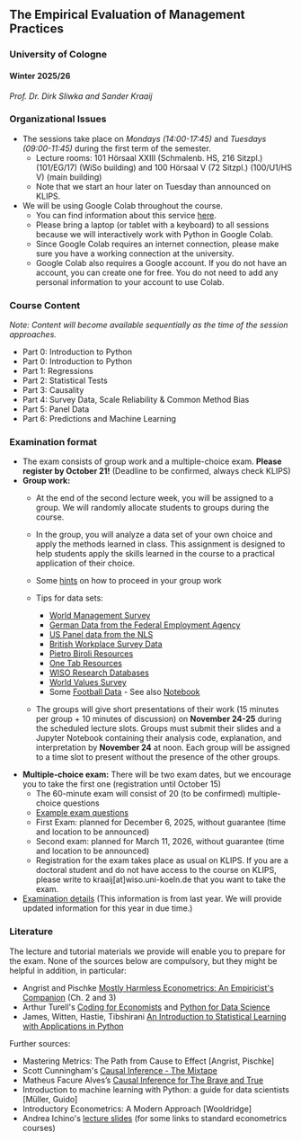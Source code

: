 ## The Empirical Evaluation of Management Practices

### University of Cologne

#### Winter 2025/26

_Prof. Dr. Dirk Sliwka and Sander Kraaij_

### Organizational Issues

- The sessions take place on _Mondays (14:00-17:45)_ and _Tuesdays (09:00-11:45)_ during the first term of the semester.
   	- Lecture rooms: 101 Hörsaal XXIII (Schmalenb. HS, 216 Sitzpl.) (101/EG/17) (WiSo building) and 100 Hörsaal V (72 Sitzpl.) (100/U1/HS V) (main building)
	- Note that we start an hour later on Tuesday than announced on KLIPS.
- We will be using Google Colab throughout the course.
	- You can find information about this service [here](https://colab.research.google.com/).
	- Please bring a laptop (or tablet with a keyboard) to all sessions because we will interactively work with Python in Google Colab.
	- Since Google Colab requires an internet connection, please make sure you have a working connection at the university.
	- Google Colab also requires a Google account. If you do not have an account, you can create one for free. You do not need to add any personal information to your account to use Colab.


### Course Content

_Note: Content will become available sequentially as the time of the session approaches._

- Part 0: Introduction to Python <!-- - [Introduction](https://colab.research.google.com/drive/1sFPxjDqc2m3YoLxIpjIraOP3hbTxueqf?usp=sharing) - [Quiz](https://colab.research.google.com/drive/1XBnqIWlDqapd9b5NnKvJ6F9jnwVvwOwb?usp=sharing) - [Solutions](https://colab.research.google.com/drive/1XD-ijdZtAPMawuL2sKhad-v-6s8La8JI?usp=sharing) -->
- Part 0: Introduction to Python
- Part 1: Regressions <!-- - [Slides](./Lectures/Eval2024_1.pdf) - [Notebook LPP](https://colab.research.google.com/drive/1-YiYAQTY15tuLoQXPz6SOcNyY5JrHoPA?usp=sharing) - [Notebook Management Practices](https://colab.research.google.com/drive/1ehhqzoFuY78hVU04z-hedgDxyJlsQwZt?usp=sharing) -->
- Part 2: Statistical Tests <!-- - [Slides](./Lectures/Eval2024_2.pdf) - [Notebook Sample Simulation](https://colab.research.google.com/drive/15ushLi3psPoOckRBfrc2iactRChLsvf8?usp=sharing) -->
- Part 3: Causality <!-- - [Slides](./Lectures/Eval2024_3.pdf) - [Notebook Sales Simulation](./Notebooks/SalesSimSampleSolutionsWithComments.ipynb) -->
- Part 4: Survey Data, Scale Reliability & Common Method Bias <!-- - [Slides](./Lectures/Eval2024_4.pdf) - [Notebook LPP Engagement](./Notebooks/LPPanalyis.ipynb) -->
- Part 5: Panel Data <!-- - [Slides](./Lectures/Eval2024_5.pdf) - [Notebook Panel Data Simulation](./Notebooks/SalesSimDiDSampleSolution.ipynb)-->
- Part 6: Predictions and Machine Learning <!-- - [Slides](./Lectures/Eval2024_6.pdf)  **Update:** [Notebook Engagement Predictions](./Notebooks/EngagementPredSampleSolutions_II.ipynb)  -  [Notebook with Decision Tree Example](./Notebooks/TreeExample.ipynb) -->

### Examination format
- The exam consists of group work and a multiple-choice exam. **Please register by October 21!** (Deadline to be confirmed, always check KLIPS)
- **Group work:**
  - At the end of the second lecture week, you will be assigned to a group. We will randomly allocate students to groups during the course. 
  - In the group, you will analyze a data set of your own choice and apply the methods learned in class. This assignment is designed to help students apply the skills learned in the course to a practical application of their choice.
  - Some [hints](./Exam/TaskHints.pdf) on how to proceed in your group work
  - Tips for data sets:
	- [World Management Survey](https://worldmanagementsurvey.org/)
	- [German Data from the Federal Employment Agency](https://fdz.iab.de/en/our-data-products/data-for-the-purpose-of-academic-teaching/)
	- [US Panel data from the NLS](https://www.nlsinfo.org/)
	- [British Workplace Survey Data](https://www.wers2011.info/)
  	- [Pietro Biroli Resources](https://sites.google.com/site/pietrobiroli/resources)
   	- [One Tab Resources](https://www.one-tab.com/page/STn8dvhbRLeFwh085-i00w)
	- [WISO Research Databases](https://wiso.uni-koeln.de/en/faculty/wiso-library-and-campus-service/research-databases)
	- [World Values Survey](https://www.worldvaluessurvey.org/WVSDocumentationWV7.jsp)
	- Some [Football Data](https://www.kaggle.com/datasets/codytipton/player-stats-per-game-understat) - See also [Notebook](./Notebooks/LoadSoccerData.ipynb)

  - The groups will give short presentations of their work (15 minutes per group + 10 minutes of discussion) on **November 24-25** during the scheduled lecture slots. Groups must submit their slides and a Jupyter Notebook containing their analysis code, explanation, and interpretation by **November 24** at noon. Each group will be assigned to a time slot to present without the presence of the other groups.
- **Multiple-choice exam:** There will be two exam dates, but we encourage you to take the first one (registration until October 15)
	- The 60-minute exam will consist of 20 (to be confirmed) multiple-choice questions
 	- [Example exam questions](./Exam/example_exam_questions.pdf)
  	- First Exam: planned for December 6, 2025, without guarantee (time and location to be announced)
  	- Second exam: planned for March 11, 2026, without guarantee (time and location to be announced)
  	- Registration for the exam takes place as usual on KLIPS. If you are a doctoral student and do not have access to the course on KLIPS, please write to kraaij[at]wiso.uni-koeln.de that you want to take the exam.
- [Examination details](./Exam/exam_information_2024.pdf) (This information is from last year. We will provide updated information for this year in due time.)


### Literature
The lecture and tutorial materials we provide will enable you to prepare for the exam. None of the sources below are compulsory, but they might be helpful in addition, in particular:
  - Angrist and Pischke [Mostly Harmless Econometrics: An Empiricist's Companion](https://press.princeton.edu/books/ebook/9781400829828/mostly-harmless-econometrics) (Ch. 2 and 3)
  - Arthur Turell's [Coding for Economists](https://aeturrell.github.io/coding-for-economists/intro.html) and [Python for Data Science](https://aeturrell.github.io/python4DS/welcome.html)
  - James, Witten, Hastie, Tibshirani [An Introduction to Statistical Learning with Applications in Python](https://hastie.su.domains/ISLP/ISLP_website.pdf.download.html)	
 
Further sources:  
  - Mastering Metrics: The Path from Cause to Effect [Angrist, Pischke]
  - Scott Cunningham's [Causal Inference - The Mixtape](https://mixtape.scunning.com/)
  - Matheus Facure Alves’s [Causal Inference for The Brave and True](https://matheusfacure.github.io/python-causality-handbook/landing-page.html)
  - Introduction to machine learning with Python: a guide for data scientists [Müller, Guido]
  - Introductory Econometrics: A Modern Approach [Wooldridge]
  - Andrea Ichino's [lecture slides](http://www.andreaichino.it/teaching_material.html) (for some links to standard econometrics courses)
